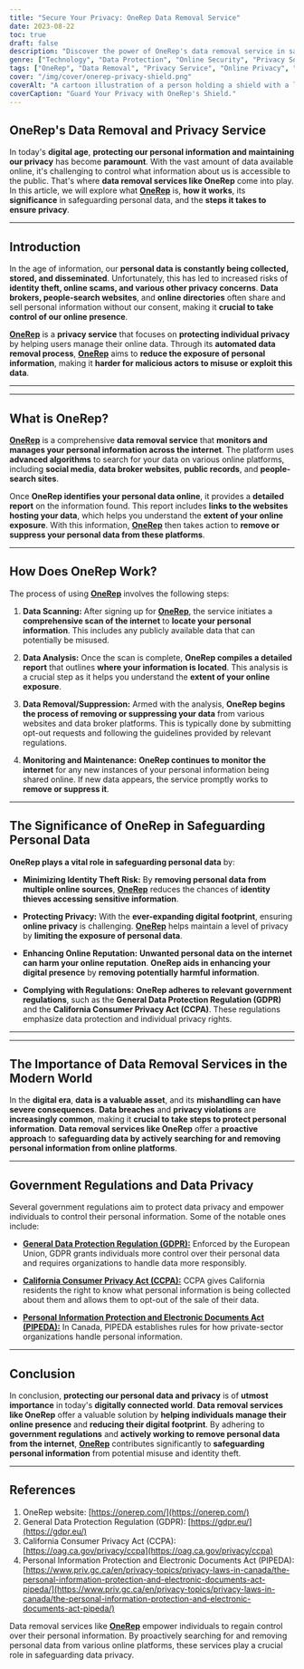 ```yaml
---
title: "Secure Your Privacy: OneRep Data Removal Service"
date: 2023-08-22
toc: true
draft: false
description: "Discover the power of OneRep's data removal service in safeguarding your privacy and personal information online."
genre: ["Technology", "Data Protection", "Online Security", "Privacy Solutions", "Cyber Defense", "Internet Safety", "Personal Information", "Digital Privacy", "Identity Protection", "Data Management"]
tags: ["OneRep", "Data Removal", "Privacy Service", "Online Privacy", "Personal Information Protection", "Data Security", "Cybersecurity", "Identity Theft", "Online Reputation", "GDPR", "CCPA", "PIPEDA", "Data Removal Service", "Digital Footprint", "Data Broker Websites", "Internet Privacy", "Data Privacy Solutions", "Online Identity Protection", "Data Privacy Measures", "Data Management", "Secure Data Removal Service", "Protect Personal Information Online", "Cybersecurity for Individuals", "Online Privacy Solutions", "Data Removal for Identity Theft", "Safeguarding Personal Data", "Internet Privacy Measures", "Data Privacy Compliance", "Online Reputation Management", "GDPR Compliant Service"]
cover: "/img/cover/onerep-privacy-shield.png"
coverAlt: "A cartoon illustration of a person holding a shield with a lock, representing OneRep's protection and privacy services."
coverCaption: "Guard Your Privacy with OneRep's Shield."
---
```


## **OneRep's Data Removal and Privacy Service**

In today's **digital age**, **protecting our personal information and maintaining our privacy** has become **paramount**. With the vast amount of data available online, it's challenging to control what information about us is accessible to the public. That's where **data removal services like OneRep** come into play. In this article, we will explore what [**OneRep**](https://onerep.com/) is, **how it works**, its **significance** in safeguarding personal data, and the **steps it takes to ensure privacy**.

______

## **Introduction**

In the age of information, our **personal data is constantly being collected, stored, and disseminated**. Unfortunately, this has led to increased risks of **identity theft, online scams, and various other privacy concerns**. **Data brokers, people-search websites**, and **online directories** often share and sell personal information without our consent, making it **crucial to take control of our online presence**.

[**OneRep**](https://onerep.com/) is a **privacy service** that focuses on **protecting individual privacy** by helping users manage their online data. Through its **automated data removal process**, [**OneRep**](https://onerep.com/) aims to **reduce the exposure of personal information**, making it **harder for malicious actors to misuse or exploit this data**.

______

______

## **What is OneRep?**

[**OneRep**](https://onerep.com/) is a comprehensive **data removal service** that **monitors and manages your personal information across the internet**. The platform uses **advanced algorithms** to search for your data on various online platforms, including **social media**, **data broker websites**, **public records**, and **people-search sites**.

Once **OneRep identifies your personal data online**, it provides a **detailed report** on the information found. This report includes **links to the websites hosting your data**, which helps you understand the **extent of your online exposure**. With this information, [**OneRep**](https://onerep.com/) then takes action to **remove or suppress your personal data from these platforms**.

______

## **How Does OneRep Work?**

The process of using [**OneRep**](https://onerep.com/) involves the following steps:

1. **Data Scanning:** After signing up for [**OneRep**](https://onerep.com/), the service initiates a **comprehensive scan of the internet** to **locate your personal information**. This includes any publicly available data that can potentially be misused.

2. **Data Analysis:** Once the scan is complete, **OneRep compiles a detailed report** that outlines **where your information is located**. This analysis is a crucial step as it helps you understand the **extent of your online exposure**.

3. **Data Removal/Suppression:** Armed with the analysis, **OneRep begins the process of removing or suppressing your data** from various websites and data broker platforms. This is typically done by submitting opt-out requests and following the guidelines provided by relevant regulations.

4. **Monitoring and Maintenance:** **OneRep continues to monitor the internet** for any new instances of your personal information being shared online. If new data appears, the service promptly works to **remove or suppress it**.

______

## **The Significance of OneRep in Safeguarding Personal Data**

**OneRep plays a vital role in safeguarding personal data** by:

- **Minimizing Identity Theft Risk:** By **removing personal data from multiple online sources**, [**OneRep**](https://onerep.com/) reduces the chances of **identity thieves accessing sensitive information**.

- **Protecting Privacy:** With the **ever-expanding digital footprint**, ensuring **online privacy** is challenging. [**OneRep**](https://onerep.com/) helps maintain a level of privacy by **limiting the exposure of personal data**.

- **Enhancing Online Reputation:** **Unwanted personal data on the internet can harm your online reputation**. **OneRep aids in enhancing your digital presence** by **removing potentially harmful information**.

- **Complying with Regulations:** **OneRep adheres to relevant government regulations**, such as the **General Data Protection Regulation (GDPR)** and the **California Consumer Privacy Act (CCPA)**. These regulations emphasize data protection and individual privacy rights.

______
______

## **The Importance of Data Removal Services in the Modern World**

In the **digital era**, **data is a valuable asset**, and its **mishandling can have severe consequences**. **Data breaches** and **privacy violations** are **increasingly common**, making it **crucial to take steps to protect personal information**. **Data removal services like OneRep** offer a **proactive approach** to **safeguarding data by actively searching for and removing personal information from online platforms**.

______

## **Government Regulations and Data Privacy**

Several government regulations aim to protect data privacy and empower individuals to control their personal information. Some of the notable ones include:

- [**General Data Protection Regulation (GDPR):**](https://gdpr.eu/) Enforced by the European Union, GDPR grants individuals more control over their personal data and requires organizations to handle data more responsibly.

- [**California Consumer Privacy Act (CCPA):**](https://oag.ca.gov/privacy/ccpa) CCPA gives California residents the right to know what personal information is being collected about them and allows them to opt-out of the sale of their data.

- [**Personal Information Protection and Electronic Documents Act (PIPEDA):**](https://www.priv.gc.ca/en/privacy-topics/privacy-laws-in-canada/the-personal-information-protection-and-electronic-documents-act-pipeda/) In Canada, PIPEDA establishes rules for how private-sector organizations handle personal information.

______

## **Conclusion**

In conclusion, **protecting our personal data and privacy** is of **utmost importance** in today's **digitally connected world**. **Data removal services like OneRep** offer a valuable solution by **helping individuals manage their online presence** and **reducing their digital footprint**. By adhering to **government regulations** and **actively working to remove personal data from the internet**, [**OneRep**](https://onerep.com/) contributes significantly to **safeguarding personal information** from potential misuse and identity theft.

______

## **References**

1. OneRep website: [https://onerep.com/](https://onerep.com/)
2. General Data Protection Regulation (GDPR): [https://gdpr.eu/](https://gdpr.eu/)
3. California Consumer Privacy Act (CCPA): [https://oag.ca.gov/privacy/ccpa](https://oag.ca.gov/privacy/ccpa)
4. Personal Information Protection and Electronic Documents Act (PIPEDA): [https://www.priv.gc.ca/en/privacy-topics/privacy-laws-in-canada/the-personal-information-protection-and-electronic-documents-act-pipeda/](https://www.priv.gc.ca/en/privacy-topics/privacy-laws-in-canada/the-personal-information-protection-and-electronic-documents-act-pipeda/)


Data removal services like [**OneRep**](https://onerep.com/) empower individuals to regain control over their personal information. By proactively searching for and removing personal data from various online platforms, these services play a crucial role in safeguarding data privacy.
